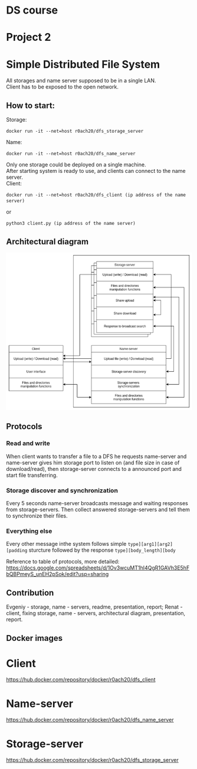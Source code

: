 # DS course  
# Project 2  
# Simple Distributed File System 

All storages and name server supposed to be in a single LAN.  
Client has to be exposed to the open network.  


## How to start:  
Storage:  
```
docker run -it --net=host r0ach20/dfs_storage_server
```
Name:  
```
docker run -it --net=host r0ach20/dfs_name_server
```
Only one storage could be deployed on a single machine.  
After starting system is ready to use, and clients can connect to the name server.  
Client:  
```
docker run -it --net=host r0ach20/dfs_client (ip address of the name server)
```
or
```
python3 client.py (ip address of the name server)
```

## Architectural diagram
![diag](https://github.com/validolchik/ds_project2/blob/main/images/DS2.png)

## Protocols  
### Read and write  
When client wants to transfer a file to a DFS he requests name-server and name-server gives him storage port to listen on (and file size in case of download/read), then storage-server connects to a announced port and start file transferring.

### Storage discover and synchronization  
Every 5 seconds name-server broadcasts message and waiting responses from storage-servers. Then collect answered storage-servers and tell them to synchronize their files.

### Everything else
Every other message inthe system follows simple `type][arg1][arg2][padding` sturcture followed by the response `type][body_length][body`

Reference to table of protocols, more detailed: https://docs.google.com/spreadsheets/d/1Ov3wcuMT1hI4QgR1GAVh3E5hFbQBPmeyS_unEH2pSok/edit?usp=sharing  

## Contribution
Evgeniy - storage, name - servers, readme, presentation, report;
Renat - client, fixing storage, name - servers, architectural diagram, presentation, report.

## Docker images
# Client
https://hub.docker.com/repository/docker/r0ach20/dfs_client
# Name-server
https://hub.docker.com/repository/docker/r0ach20/dfs_name_server
# Storage-server
https://hub.docker.com/repository/docker/r0ach20/dfs_storage_server

